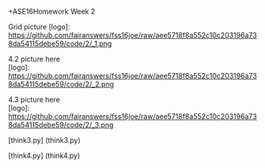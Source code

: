 +ASE16Homework Week 2

Grid picture
[logo]:  https://github.com/fairanswers/fss16joe/raw/aee5718f8a552c10c203196a738da54115debe59/code/2/_1.png

4.2 picture here  
[logo]: https://github.com/fairanswers/fss16joe/raw/aee5718f8a552c10c203196a738da54115debe59/code/2/_2.png

4.3 picture here  
[logo]: https://github.com/fairanswers/fss16joe/raw/aee5718f8a552c10c203196a738da54115debe59/code/2/_3.png

[think3.py] (think3.py)

[think4.py] (think4.py)

